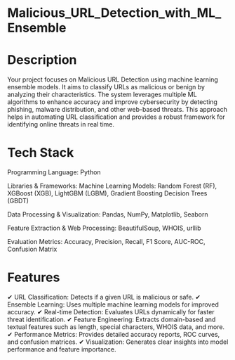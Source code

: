 # Malicious_URL_Detection_with_ML_Ensemble

# Description
Your project focuses on Malicious URL Detection using machine learning ensemble models. It aims to classify URLs as malicious or benign by analyzing their characteristics. The system leverages multiple ML algorithms to enhance accuracy and improve cybersecurity by detecting phishing, malware distribution, and other web-based threats. This approach helps in automating URL classification and provides a robust framework for identifying online threats in real time.

# Tech Stack
Programming Language: Python

Libraries & Frameworks: 
Machine Learning Models: Random Forest (RF), XGBoost (XGB), LightGBM (LGBM), Gradient Boosting Decision Trees (GBDT)

Data Processing & Visualization: Pandas, NumPy, Matplotlib, Seaborn

Feature Extraction & Web Processing: BeautifulSoup, WHOIS, urllib

Evaluation Metrics: Accuracy, Precision, Recall, F1 Score, AUC-ROC, Confusion Matrix

# Features
✔ URL Classification: Detects if a given URL is malicious or safe.
✔ Ensemble Learning: Uses multiple machine learning models for improved accuracy.
✔ Real-time Detection: Evaluates URLs dynamically for faster threat identification.
✔ Feature Engineering: Extracts domain-based and textual features such as length, special characters, WHOIS data, and more.
✔ Performance Metrics: Provides detailed accuracy reports, ROC curves, and confusion matrices.
✔ Visualization: Generates clear insights into model performance and feature importance.
